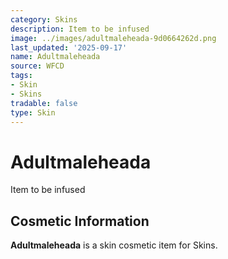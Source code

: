 ```yaml
---
category: Skins
description: Item to be infused
image: ../images/adultmaleheada-9d0664262d.png
last_updated: '2025-09-17'
name: Adultmaleheada
source: WFCD
tags:
- Skin
- Skins
tradable: false
type: Skin
---
```


# Adultmaleheada

Item to be infused

## Cosmetic Information

**Adultmaleheada** is a skin cosmetic item for Skins.

